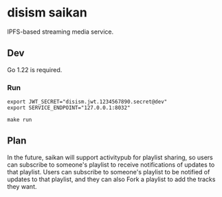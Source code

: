# disism saikan 

IPFS-based streaming media service.

## Dev

Go 1.22 is required.

### Run
```shell
export JWT_SECRET="disism.jwt.1234567890.secret@dev"
export SERVICE_ENDPOINT="127.0.0.1:8032"

make run
```

## Plan
In the future, saikan will support activitypub for playlist sharing, so users can subscribe to someone's playlist to receive notifications of updates to that playlist.
Users can subscribe to someone's playlist to be notified of updates to that playlist, and they can also Fork a playlist to add the tracks they want.
